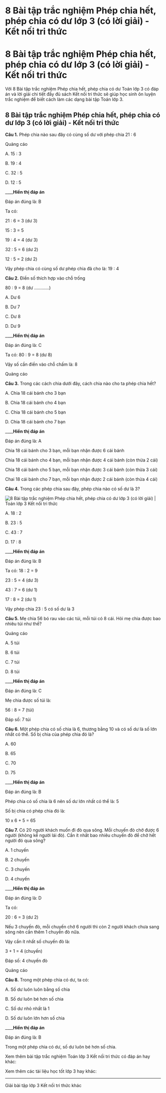 # 8 Bài tập trắc nghiệm Phép chia hết, phép chia có dư lớp 3 (có lời giải) - Kết nối tri thức

# 8 Bài tập trắc nghiệm Phép chia hết, phép chia có dư lớp 3 (có lời giải) - Kết nối tri thức

Với 8 Bài tập trắc nghiệm Phép chia hết, phép chia có dư Toán lớp 3 có đáp án và lời giải chi tiết đầy đủ sách Kết nối tri thức sẽ giúp học sinh ôn luyện trắc nghiệm để biết cách làm các dạng bài tập Toán lớp 3.

## 8 Bài tập trắc nghiệm Phép chia hết, phép chia có dư lớp 3 (có lời giải) - Kết nối tri thức

**Câu 1.** Phép chia nào sau đây có cùng số dư với phép chia 21 : 6

Quảng cáo

A. 15 : 3

B. 19 : 4

C. 32 : 5

D. 12 : 5

____**Hiển thị đáp án**

Đáp án đúng là: B

Ta có: 

21 : 6 = 3 (dư 3)

15 : 3 = 5

19 : 4 = 4 (dư 3)

32 : 5 = 6 (dư 2)

12 : 5 = 2 (dư 2)

Vậy phép chia có cùng số dư phép chia đã cho là: 19 : 4

**Câu 2.** Điền số thích hợp vào chỗ trống

80 : 9 = 8 (dư …………)

A. Dư 6

B. Dư 7

C. Dư 8

D. Dư 9

____**Hiển thị đáp án**

Đáp án đúng là: C

Ta có: 80 : 9 = 8 (dư 8)

Vậy số cần điền vào chỗ chấm là: 8

Quảng cáo

**Câu 3.** Trong các cách chia dưới đây, cách chia nào cho ta phép chia hết?

A. Chia 18 cái bánh cho 3 bạn

B. Chia 18 cái bánh cho 4 bạn

C. Chia 18 cái bánh cho 5 bạn

D. Chia 18 cái bánh cho 7 bạn

____**Hiển thị đáp án**

Đáp án đúng là: A

Chia 18 cái bánh cho 3 bạn, mỗi bạn nhận được 6 cái bánh

Chia 18 cái bánh cho 4 bạn, mỗi bạn nhận được 4 cái bánh (còn thừa 2 cái)

Chia 18 cái bánh cho 5 bạn, mỗi bạn nhận được 3 cái bánh (còn thừa 3 cái)

Chai 18 cái bánh cho 7 bạn, mỗi bạn nhận được 2 cái bánh (còn thừa 4 cái)

**Câu 4.** Trong các phép chia sau đây, phép chia nào có số dư là 3?

![8 Bài tập trắc nghiệm Phép chia hết, phép chia có dư lớp 3 \(có lời giải\) | Toán lớp 3 Kết nối tri thức](https://vietjack.com/toan-3-kn/images/trac-nghiem-bai-25-phep-chia-het-phep-chia-co-du.PNG)

A. 18 : 2

B. 23 : 5

C. 43 : 7

D. 17 : 8

____**Hiển thị đáp án**

Đáp án đúng là: B

Ta có: 18 : 2 = 9

23 : 5 = 4 (dư 3)

43 : 7 = 6 (dư 1)

17 : 8 = 2 (dư 1)

Vậy phép chia 23 : 5 có số dư là 3 

**Câu 5.** Mẹ chia 56 bó rau vào các túi, mỗi túi có 8 cái. Hỏi mẹ chia được bao nhiêu túi như thế?

Quảng cáo

A. 5 túi

B. 6 túi

C. 7 túi

D. 8 túi

____**Hiển thị đáp án**

Đáp án đúng là: C

Mẹ chia được số túi là:

56 : 8 = 7 (túi)

Đáp số: 7 túi

**Câu 6.** Một phép chia có số chia là 6, thương bằng 10 và có số dư là số lớn nhất có thể. Số bị chia của phép chia đó là?

A. 60

B. 65

C. 70

D. 75

____**Hiển thị đáp án**

Đáp án đúng là: B

Phép chia có số chia là 6 nên số dư lớn nhất có thể là: 5

Số bị chia có phép chia đó là:

10 x 6 + 5 = 65

**Câu 7.** Có 20 người khách muốn đi đò qua sông. Mỗi chuyến đò chở được 6 người (không kể người lái đò). Cần ít nhất bao nhiêu chuyến đò để chở hết người đó qua sông?

A. 1 chuyến

B. 2 chuyến

C. 3 chuyến

D. 4 chuyến

____**Hiển thị đáp án**

Đáp án đúng là: D

Ta có: 

20 : 6 = 3 (dư 2)

Nếu 3 chuyến đò, mỗi chuyến chở 6 người thì còn 2 người khách chưa sang sông nên cần thêm 1 chuyến đò nữa.

Vậy cần ít nhất số chuyến đò là:

3 + 1 = 4 (chuyến)

Đáp số: 4 chuyến đò

Quảng cáo

**Câu 8.** Trong một phép chia có dư, ta có:

A. Số dư luôn luôn bằng số chia

B. Số dư luôn bé hơn số chia

C. Số dư nhỏ nhất là 1

D. Số dư luôn lớn hơn số chia

____**Hiển thị đáp án**

Đáp án đúng là: B

Trong một phép chia có dư, số dư luôn bé hơn số chia.

Xem thêm bài tập trắc nghiệm Toán lớp 3 Kết nối tri thức có đáp án hay khác:

Xem thêm các tài liệu học tốt lớp 3 hay khác:

* * *

Giải bài tập lớp 3 Kết nối tri thức khác
